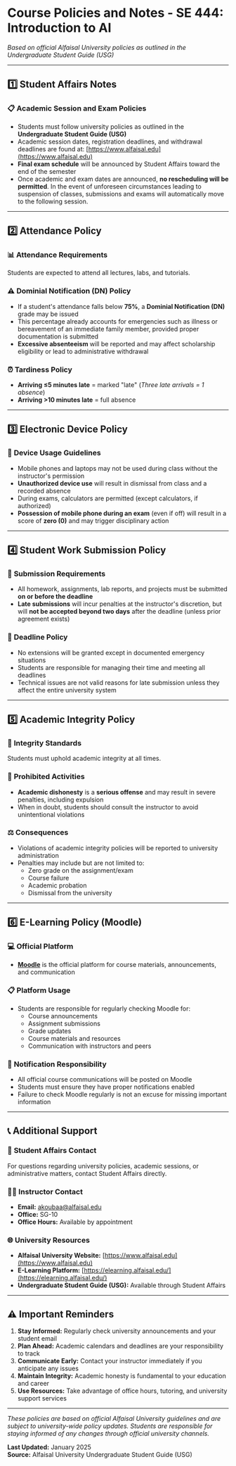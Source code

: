 # Course Policies and Notes - SE 444: Introduction to AI

*Based on official Alfaisal University policies as outlined in the Undergraduate Student Guide (USG)*

---

## 1️⃣ Student Affairs Notes

### 📋 **Academic Session and Exam Policies**
- Students must follow university policies as outlined in the **Undergraduate Student Guide (USG)**
- Academic session dates, registration deadlines, and withdrawal deadlines are found at: [https://www.alfaisal.edu](https://www.alfaisal.edu)
- **Final exam schedule** will be announced by Student Affairs toward the end of the semester
- Once academic and exam dates are announced, **no rescheduling will be permitted**. In the event of unforeseen circumstances leading to suspension of classes, submissions and exams will automatically move to the following session.

---

## 2️⃣ Attendance Policy

### 📊 **Attendance Requirements**
Students are expected to attend all lectures, labs, and tutorials.

### ⚠️ **Dominial Notification (DN) Policy**
- If a student's attendance falls below **75%**, a **Dominial Notification (DN)** grade may be issued
- This percentage already accounts for emergencies such as illness or bereavement of an immediate family member, provided proper documentation is submitted
- **Excessive absenteeism** will be reported and may affect scholarship eligibility or lead to administrative withdrawal

### ⏰ **Tardiness Policy**
- **Arriving ≤5 minutes late** = marked "late" (*Three late arrivals = 1 absence*)
- **Arriving >10 minutes late** = full absence

---

## 3️⃣ Electronic Device Policy

### 📱 **Device Usage Guidelines**
- Mobile phones and laptops may not be used during class without the instructor's permission
- **Unauthorized device use** will result in dismissal from class and a recorded absence
- During exams, calculators are permitted (except calculators, if authorized)
- **Possession of mobile phone during an exam** (even if off) will result in a score of **zero (0)** and may trigger disciplinary action

---

## 4️⃣ Student Work Submission Policy

### 📝 **Submission Requirements**
- All homework, assignments, lab reports, and projects must be submitted **on or before the deadline**
- **Late submissions** will incur penalties at the instructor's discretion, but will **not be accepted beyond two days** after the deadline (unless prior agreement exists)

### 📅 **Deadline Policy**
- No extensions will be granted except in documented emergency situations
- Students are responsible for managing their time and meeting all deadlines
- Technical issues are not valid reasons for late submission unless they affect the entire university system

---

## 5️⃣ Academic Integrity Policy

### 🎯 **Integrity Standards**
Students must uphold academic integrity at all times.

### 🚫 **Prohibited Activities**
- **Academic dishonesty** is a **serious offense** and may result in severe penalties, including expulsion
- When in doubt, students should consult the instructor to avoid unintentional violations

### ⚖️ **Consequences**
- Violations of academic integrity policies will be reported to university administration
- Penalties may include but are not limited to:
  - Zero grade on the assignment/exam
  - Course failure
  - Academic probation
  - Dismissal from the university

---

## 6️⃣ E-Learning Policy (Moodle)

### 💻 **Official Platform**
- **[Moodle](https://elearning.alfaisal.edu/)** is the official platform for course materials, announcements, and communication

### 📋 **Platform Usage**
- Students are responsible for regularly checking Moodle for:
  - Course announcements
  - Assignment submissions
  - Grade updates
  - Course materials and resources
  - Communication with instructors and peers

### 🔔 **Notification Responsibility**
- All official course communications will be posted on Moodle
- Students must ensure they have proper notifications enabled
- Failure to check Moodle regularly is not an excuse for missing important information

---

## 📞 Additional Support

### 🏫 **Student Affairs Contact**
For questions regarding university policies, academic sessions, or administrative matters, contact Student Affairs directly.

### 👨‍🏫 **Instructor Contact**
- **Email:** akoubaa@alfaisal.edu
- **Office:** SG-10
- **Office Hours:** Available by appointment

### 🌐 **University Resources**
- **Alfaisal University Website:** [https://www.alfaisal.edu](https://www.alfaisal.edu)
- **E-Learning Platform:** [https://elearning.alfaisal.edu/](https://elearning.alfaisal.edu/)
- **Undergraduate Student Guide (USG):** Available through Student Affairs

---

## ⚠️ **Important Reminders**

1. **Stay Informed:** Regularly check university announcements and your student email
2. **Plan Ahead:** Academic calendars and deadlines are your responsibility to track
3. **Communicate Early:** Contact your instructor immediately if you anticipate any issues
4. **Maintain Integrity:** Academic honesty is fundamental to your education and career
5. **Use Resources:** Take advantage of office hours, tutoring, and university support services

---

*These policies are based on official Alfaisal University guidelines and are subject to university-wide policy updates. Students are responsible for staying informed of any changes through official university channels.*

**Last Updated:** January 2025  
**Source:** Alfaisal University Undergraduate Student Guide (USG)
